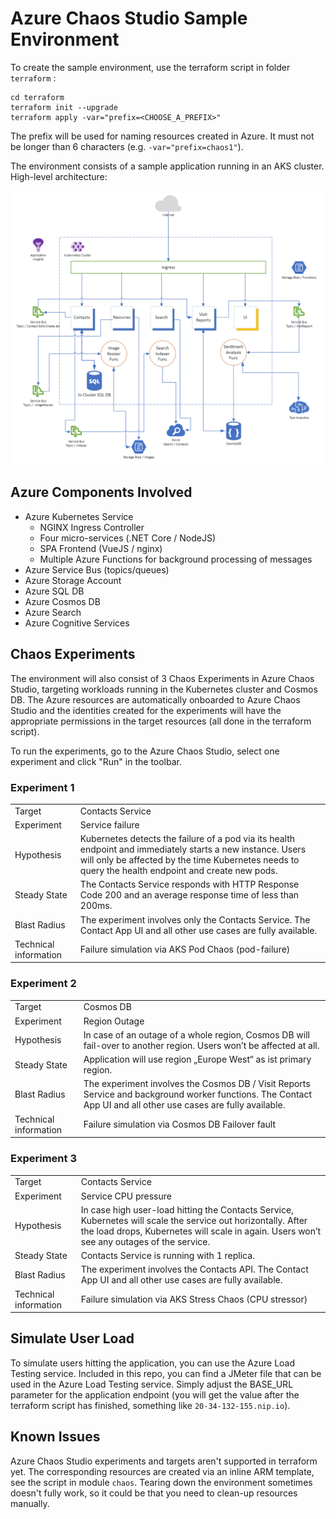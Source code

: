 # Azure Chaos Studio Sample Environment

To create the sample environment, use the terraform script in folder `terraform` :

```shell
cd terraform
terraform init --upgrade
terraform apply -var="prefix=<CHOOSE_A_PREFIX>"
```

The prefix will be used for naming resources created in Azure. It must not be longer than 6 characters (e.g. `-var="prefix=chaos1"`).

The environment consists of a sample application running in an AKS cluster. High-level architecture:

![Sample App Architecture](img/aks-architecture.png)

## Azure Components Involved

- Azure Kubernetes Service
  - NGINX Ingress Controller
  - Four micro-services (.NET Core / NodeJS)
  - SPA Frontend (VueJS / nginx)
  - Multiple Azure Functions for background processing of messages
- Azure Service Bus (topics/queues)
- Azure Storage Account
- Azure SQL DB
- Azure Cosmos DB
- Azure Search
- Azure Cognitive Services

## Chaos Experiments

The environment will also consist of 3 Chaos Experiments in Azure Chaos Studio, targeting workloads running in the Kubernetes cluster and Cosmos DB. The Azure resources are automatically onboarded to Azure Chaos Studio and the identities created for the experiments will have the appropriate permissions in the target resources (all done in the terraform script).

To run the experiments, go to the Azure Chaos Studio, select one experiment and click "Run" in the toolbar.

### Experiment 1

|                       |                                                                                                                                                                                                                   |
| --------------------- | ----------------------------------------------------------------------------------------------------------------------------------------------------------------------------------------------------------------- |
| Target                | Contacts Service                                                                                                                                                                                                  |
| Experiment            | Service failure                                                                                                                                                                                                   |
| Hypothesis            | Kubernetes detects the failure of a pod via its health endpoint and immediately starts a new instance. Users will only be affected by the time Kubernetes needs to query the health endpoint and create new pods. |
| Steady State          | The Contacts Service responds with HTTP Response Code 200 and an average response time of less than 200ms.                                                                                                        |
| Blast Radius          | The experiment involves only the Contacts Service. The Contact App UI and all other use cases are fully available.                                                                                                |
| Technical information | Failure simulation via AKS Pod Chaos (pod-failure)                                                                                                                                                                |

### Experiment 2

|                       |                                                                                                                                                                |
| --------------------- | -------------------------------------------------------------------------------------------------------------------------------------------------------------- |
| Target                | Cosmos DB                                                                                                                                                      |
| Experiment            | Region Outage                                                                                                                                                  |
| Hypothesis            | In case of an outage of a whole region, Cosmos DB will fail-over to another region. Users won’t be affected at all.                                            |
| Steady State          | Application will use region „Europe West“ as ist primary region.                                                                                               |
| Blast Radius          | The experiment involves the Cosmos DB / Visit Reports Service and background worker functions. The Contact App UI and all other use cases are fully available. |
| Technical information | Failure simulation via Cosmos DB Failover fault                                                                                                                |

### Experiment 3

|                       |                                                                                                                                                                                                            |
| --------------------- | ---------------------------------------------------------------------------------------------------------------------------------------------------------------------------------------------------------- |
| Target                | Contacts Service                                                                                                                                                                                           |
| Experiment            | Service CPU pressure                                                                                                                                                                                       |
| Hypothesis            | In case high user-load hitting the Contacts Service, Kubernetes will scale the service out horizontally. After the load drops, Kubernetes will scale in again. Users won’t see any outages of the service. |
| Steady State          | Contacts Service is running with 1 replica.                                                                                                                                                                |
| Blast Radius          | The experiment involves the Contacts API. The Contact App UI and all other use cases are fully available.                                                                                                  |
| Technical information | Failure simulation via AKS Stress Chaos (CPU stressor)                                                                                                                                                     |

## Simulate User Load

To simulate users hitting the application, you can use the Azure Load Testing service. Included in this repo, you can find a JMeter file that can be used in the Azure Load Testing service. Simply adjust the BASE_URL parameter for the application endpoint (you will get the value after the terraform script has finished, something like `20-34-132-155.nip.io`).

## Known Issues

Azure Chaos Studio experiments and targets aren't supported in terraform yet. The corresponding resources are created via an inline ARM template, see the script in module `chaos`. Tearing down the environment sometimes doesn't fully work, so it could be that you need to clean-up resources manually.

